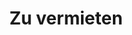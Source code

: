 ---
# HUGO
title: Zu vermieten
menu:
  main:
    weight: 4
url: /de/zu-vermieten

# SEO
sitemap:
  priority: 1
images: 
 - src: /images/jetski/IMG_0834.jpg
  
# CONTENT
description: Wir vermieten Jetskis und Apartments im Zentrum von Balestrand. Perfekt für kurze Tagesausflüge in die Umgebung.
intro: Hier finden Sie eine Übersicht unserer Mietangebote. Auch mit Mietwagen oder Vorschlägen für schöne Tagesausflüge in die Umgebung sind wir behilflich. Senden Sie eine Anfrage per E-Mail oder bei Buchung eines unserer Apartments.

---